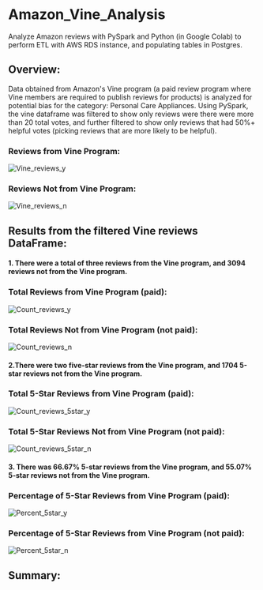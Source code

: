 # Amazon_Vine_Analysis
Analyze Amazon reviews with PySpark and Python (in Google Colab) to perform ETL with AWS RDS instance, and populating tables in Postgres.

## Overview:
Data obtained from Amazon's Vine program (a paid review program where Vine members are required to publish reviews for products) is analyzed for potential bias for the category: Personal Care Appliances. Using PySpark, the vine dataframe was filtered to show only reviews were there were more than 20 total votes, and further filtered to show only reviews that had 50%+ helpful votes (picking reviews that are more likely to be helpful).

### Reviews from Vine Program:
![Vine_reviews_y](https://user-images.githubusercontent.com/74624855/137602009-f1a73702-5057-43c3-9442-fdb1fb8c81f8.png)
### Reviews Not from Vine Program:
![Vine_reviews_n](https://user-images.githubusercontent.com/74624855/137602012-bd604416-0a9f-427c-9b98-a227035dc19f.png)


## Results from the filtered Vine reviews DataFrame:
#### 1. There were a total of three reviews from the Vine program, and 3094 reviews not from the Vine program.
### Total Reviews from Vine Program (paid):
![Count_reviews_y](https://user-images.githubusercontent.com/74624855/137602028-84e79688-c970-49e5-8331-11d1c5e368f3.png)
### Total Reviews Not from Vine Program (not paid):
![Count_reviews_n](https://user-images.githubusercontent.com/74624855/137602030-541fb27e-4c60-459f-a1f6-387d05b42941.png)

#### 2.There were two five-star reviews from the Vine program, and 1704 5-star reviews not from the Vine program.
### Total 5-Star Reviews from Vine Program (paid):
![Count_reviews_5star_y](https://user-images.githubusercontent.com/74624855/137601900-57131f78-7bdc-4df6-8ed2-25fdfdc35a82.png)
### Total 5-Star Reviews Not from Vine Program (not paid):
![Count_reviews_5star_n](https://user-images.githubusercontent.com/74624855/137601903-7aa2d7f0-db3d-4806-9cfc-2ff06cf8a98f.png)

#### 3. There was 66.67% 5-star reviews from the Vine program, and 55.07% 5-star reviews not from the Vine program.
### Percentage of 5-Star Reviews from Vine Program (paid):
![Percent_5star_y](https://user-images.githubusercontent.com/74624855/137601951-59c0ce0c-b846-43b2-8603-c55294ae42a6.png)
### Percentage of 5-Star Reviews from Vine Program (not paid):
![Percent_5star_n](https://user-images.githubusercontent.com/74624855/137601952-e0cd5971-c673-4844-9149-27cd077e1498.png)


## Summary:





